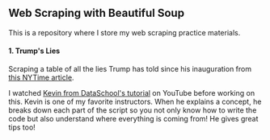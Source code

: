 ## Web Scraping with Beautiful Soup

This is a repository where I store my web scraping practice materials. 

#### 1. Trump's Lies
Scraping a table of all the lies Trump has told since his inauguration from [this NYTime article](https://www.nytimes.com/interactive/2017/06/23/opinion/trumps-lies.html). 

I watched [Kevin from DataSchool's tutorial](https://www.youtube.com/watch?v=r_xb0vF1uMc&list=PL5-da3qGB5IDbOi0g5WFh1YPDNzXw4LNL) on YouTube before working on this. Kevin is one of my favorite instructors. When he explains a concept, he breaks down each part of the script so you not only know how to write the code but also understand where everything is coming from! He gives great tips too!
